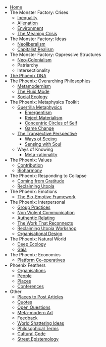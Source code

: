 * [Home][1]
* The Monster Factory: Crises
	* [Inequality][2]
	* [Alienation][3]
	* [Environment][4]
	* [The Meaning Crisis][5]
* The Monster Factory: Ideas
	* [Neoliberalism][6]
	* [Capitalist Realism][7]
* The Monster Factory: Oppressive Structures
	* [Neo-Colonialism][8]
	* Patriarchy
	* Intersectionality
* [The Phoenix DNA][9]
* The Phoenix: Overarching Philosophies
	* [Metamodernism][10]
	* [The Fluid Mode][11]
	* [Social Ecology][12]
* The Phoenix: Metaphysics Toolkit
	* [Guerrilla Metaphysics][13]
		* [Emergentism][14]
		* [Reject Materialism][15]
		* [Concentric Circles of Self][16]
		* [Game Change][17]
	* [The Transjective Perspective][18]
		* [Ways of Seeing][19]
		* [Sensing with Soul][20]
	* Ways of Knowing
		* [Meta-rationality][21]
* The Phoenix: Values
	* [Contribution][22]
	* [Bioharmony][23]
* The Phoenix: Responding to Collapse
	* [Coming from Gratitude][24]
	* [Reclaiming Utopia][25]
*  The Phoenix: Emotions
	*  [The Bio-Emotive Framework][26]
* The Phoenix: Interpersonal
	* [Group Practices][27]
	* [Non Violent Communication][28]
	* [Authentic Relating][29]
	* [The Work That Reconnects][30]
	* [Reclaiming Utopia Workshop][31]
	* [Organisational Design][32]
* The Phoenix: Natural World
	* [Deep Ecology][33]
	* [Gaia][34]
* The Phoenix: Economics
	* [Platform Co-operatives][35]
* Phoenix Feathers
	* [Organisations][36]
	* [People][37]
	* [Places][38]
	* [Conferences][39]
* Other
	* [Places to Post Articles][40]
	* [Quotes][41]
	* [Open Questions][42]
	* [Meta-modern Art][43]
	* [Feedback][44]
	* [World Shattering Ideas][45]
	* [Philosophical Terms][46]
	* [Cultural Code][47]
	* [Street Epistemology][48]

[1]:	Welcome%20to%20The%20Phoenix%20Project.md
[2]:	inequality.md
[3]:	alienation.md
[4]:	environment.md
[5]:	The%20Meaning%20Crisis.md
[6]:	Neoliberalism.md
[7]:	Capitalist%20Realism.md
[8]:	Neo-Colonialism.md
[9]:	Phoenix%20DNA.md
[10]:	metamodernism.md
[11]:	The%20Fluid%20Mode.md
[12]:	Social%20Ecology.md
[13]:	Guerrilla%20Metaphysics.md
[14]:	Emergentism.md
[15]:	Reject%20Materialism
[16]:	Concentric%20Circles%20of%20Self.md
[17]:	Game%20Change.md
[18]:	The%20Transjective%20Perspective.md
[19]:	Ways%20of%20Seeing.md
[20]:	Sensing%20with%20Soul.md
[21]:	Meta-rationality.md
[22]:	contribution.md
[23]:	Bioharmony.md
[24]:	Coming%20From%20Gratitude.md
[25]:	Reclaiming%20Utopia.md
[26]:	The%20Bio-Emotive%20Framework.md
[27]:	Group%20Practices.md
[28]:	Non%20Violent%20Communication.md
[29]:	Authentic%20Relating.md
[30]:	The%20Work%20That%20Reconnects.md
[31]:	Reclaiming%20Utopia%20Workshop.md
[32]:	Organisational%20Design.md
[33]:	Deep%20Ecology.md
[34]:	Gaia.md
[35]:	Platform%20Co-ops.md
[36]:	organisations.md
[37]:	people.md
[38]:	places.md
[39]:	conferences.md
[40]:	Places%20To%20Post%20Articles.md
[41]:	quotes.md
[42]:	Open%20Questions.md
[43]:	Metamodern%20Art.md
[44]:	feedback.md
[45]:	World%20Shattering%20Ideas.md
[46]:	Philosophical%20Terms.md
[47]:	Culture%20Code.md
[48]:	Street%20Epistemology.md